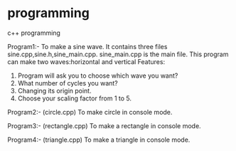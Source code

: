 programming
===========
c++ programming

Program1:-
To make a sine wave.
It contains three files sine.cpp,sine.h,sine_main.cpp.
sine_main.cpp is the main file.
This program can make two waves:horizontal and vertical
Features:
1) Program will ask you to choose which wave you want?
2) What number of cycles you want? 
3) Changing its origin point.
4) Choose your scaling factor from 1 to 5.

Program2:-  (circle.cpp)
To make circle in console mode.

Program3:-  (rectangle.cpp)
To make a rectangle in console mode.

Program4:-  (triangle.cpp)
To make a triangle in console mode.
